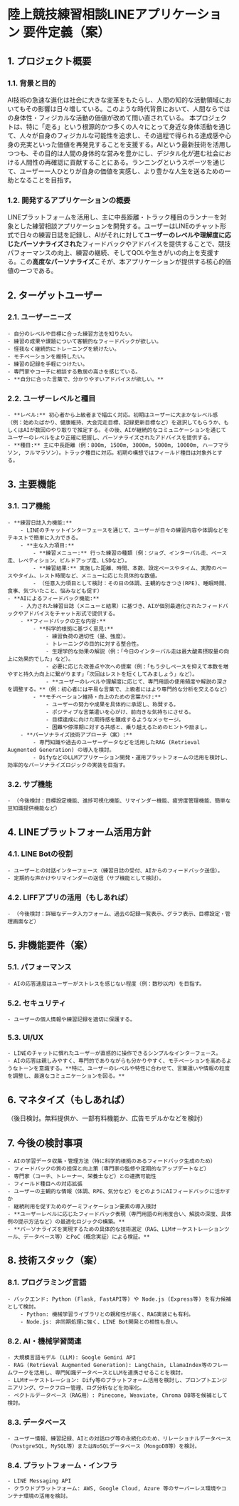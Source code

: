 # 陸上競技練習相談LINEアプリケーション 要件定義（案）

## 1. プロジェクト概要

### 1.1. 背景と目的
AI技術の急速な進化は社会に大きな変革をもたらし、人間の知的な活動領域においてもその影響は日々増している。このような時代背景において、人間ならではの身体性・フィジカルな活動の価値が改めて問い直されている。
本プロジェクトは、特に「走る」という根源的かつ多くの人々にとって身近な身体活動を通じて、人々が自身のフィジカルな可能性を追求し、その過程で得られる達成感や心身の充実といった価値を再発見することを支援する。AIという最新技術を活用しつつも、その目的は人間の身体的な営みを豊かにし、デジタル化が進む社会における人間性の再確認に貢献することにある。ランニングというスポーツを通じて、ユーザー一人ひとりが自身の価値を実感し、より豊かな人生を送るための一助となることを目指す。

### 1.2. 開発するアプリケーションの概要
LINEプラットフォームを活用し、主に中長距離・トラック種目のランナーを対象とした練習相談アプリケーションを開発する。ユーザーはLINEのチャット形式で日々の練習日誌を記録し、AIがそれに対して**ユーザーのレベルや理解度に応じたパーソナライズされた**フィードバックやアドバイスを提供することで、競技パフォーマンスの向上、練習の継続、そしてQOLや生きがいの向上を支援する。この**高度なパーソナライズ**こそが、本アプリケーションが提供する核心的価値の一つである。

## 2. ターゲットユーザー

### 2.1. ユーザーニーズ
    - 自分のレベルや目標に合った練習方法を知りたい。
    - 練習の成果や課題について客観的なフィードバックが欲しい。
    - 怪我なく継続的にトレーニングを続けたい。
    - モチベーションを維持したい。
    - 練習の記録を手軽につけたい。
    - 専門家やコーチに相談する敷居の高さを感じている。
    - **自分に合った言葉で、分かりやすいアドバイスが欲しい。**

### 2.2. ユーザーレベルと種目
    - **レベル:** 初心者から上級者まで幅広く対応。初期はユーザーに大まかなレベル感（例：始めたばかり、健康維持、大会完走目標、記録更新目標など）を選択してもらうか、もしくはAIが数回のやり取りで推定する。その後、AIが継続的なコミュニケーションを通じてユーザーのレベルをより正確に把握し、パーソナライズされたアドバイスを提供する。
    - **種目:** 主に中長距離（例：800m, 1500m, 3000m, 5000m, 10000m, ハーフマラソン, フルマラソン）。トラック種目に対応。初期の構想ではフィールド種目は対象外とする。

## 3. 主要機能

### 3.1. コア機能
    - **練習日誌入力機能:**
        - LINEのチャットインターフェースを通じて、ユーザーが日々の練習内容や体調などをテキストで簡単に入力できる。
        - **主な入力項目:**
            - **練習メニュー:** 行った練習の種類（例：ジョグ、インターバル走、ペース走、レペティション、ビルドアップ走、LSDなど）。
            - **練習結果:** 実施した距離、時間、本数、設定ペースやタイム、実際のペースやタイム、レスト時間など、メニューに応じた具体的な数値。
            - （任意入力項目として検討：その日の体調、主観的なきつさ(RPE)、睡眠時間、食事、気づいたこと、悩みなども促す）
    - **AIによるフィードバック機能:**
        - 入力された練習日誌（メニューと結果）に基づき、AIが個別最適化されたフィードバックやアドバイスをチャット形式で提供する。
        - **フィードバックの主な内容:**
            - **科学的根拠に基づく意見:**
                - 練習負荷の適切性（量、強度）。
                - トレーニングの目的に対する整合性。
                - 生理学的な効果の解説（例：「今日のインターバル走は最大酸素摂取量の向上に効果的でした」など）。
                - 必要に応じた改善点や次への提案（例：「もう少しペースを抑えて本数を増やすと持久力向上に繋がります」「次回はレストを短くしてみましょう」など）。
                - **ユーザーのレベルや理解度に応じて、専門用語の使用頻度や解説の深さを調整する。**（例：初心者には平易な言葉で、上級者にはより専門的な分析を交えるなど）
            - **モチベーション維持・向上のための言葉かけ:**
                - ユーザーの努力や成果を具体的に承認し、称賛する。
                - ポジティブな言葉遣いを心がけ、前向きな気持ちにさせる。
                - 目標達成に向けた期待感を醸成するようなメッセージ。
                - 困難や停滞期に対する共感と、乗り越えるためのヒントや励まし。
        - **パーソナライズ技術アプローチ（案）:**
            - 専門知識や過去のユーザーデータなどを活用したRAG (Retrieval Augmented Generation) の導入を検討。
            - DifyなどのLLMアプリケーション開発・運用プラットフォームの活用を検討し、効率的なパーソナライズロジックの実装を目指す。

### 3.2. サブ機能
    - （今後検討：目標設定機能、進捗可視化機能、リマインダー機能、疲労度管理機能、簡単な豆知識提供機能など）

## 4. LINEプラットフォーム活用方針

### 4.1. LINE Botの役割
    - ユーザーとの対話インターフェース（練習日誌の受付、AIからのフィードバック送信）。
    - 定期的な声かけやリマインダーの送信（サブ機能として検討）。

### 4.2. LIFFアプリの活用（もしあれば）
    - （今後検討：詳細なデータ入力フォーム、過去の記録一覧表示、グラフ表示、目標設定・管理画面など）

## 5. 非機能要件（案）

### 5.1. パフォーマンス
    - AIの応答速度はユーザーがストレスを感じない程度（例：数秒以内）を目指す。
### 5.2. セキュリティ
    - ユーザーの個人情報や練習記録を適切に保護する。
### 5.3. UI/UX
    - LINEのチャットに慣れたユーザーが直感的に操作できるシンプルなインターフェース。
    - AIの応答は親しみやすく、専門的でありながらも分かりやすく、モチベーションを高めるようなトーンを意識する。**特に、ユーザーのレベルや特性に合わせて、言葉遣いや情報の粒度を調整し、最適なコミュニケーションを図る。**

## 6. マネタイズ（もしあれば）
（後日検討。無料提供か、一部有料機能か、広告モデルかなどを検討）

## 7. 今後の検討事項
    - AIの学習データ収集・管理方法（特に科学的根拠のあるフィードバック生成のため）
    - フィードバックの質の担保と向上策（専門家の監修や定期的なアップデートなど）
    - 専門家（コーチ、トレーナー、栄養士など）との連携可能性
    - フィールド種目への対応拡張
    - ユーザーの主観的な情報（体調、RPE、気分など）をどのようにAIフィードバックに活かすか
    - 継続利用を促すためのゲーミフィケーション要素の導入検討
    - **ユーザーレベルに応じたフィードバック表現（専門用語の利用度合い、解説の深度、具体例の提示方法など）の最適化ロジックの構築。**
    - **パーソナライズを実現するための具体的な技術選定（RAG、LLMオーケストレーションツール、データベース等）とPoC（概念実証）による検証。**

## 8. 技術スタック（案）

### 8.1. プログラミング言語
    - バックエンド: Python (Flask, FastAPI等) や Node.js (Express等) を有力候補として検討。
        - Python: 機械学習ライブラリとの親和性が高く、RAG実装にも有利。
        - Node.js: 非同期処理に強く、LINE Bot開発との相性も良い。

### 8.2. AI・機械学習関連
    - 大規模言語モデル (LLM): Google Gemini API
    - RAG (Retrieval Augmented Generation): LangChain, LlamaIndex等のフレームワークを活用し、専門知識データベースとLLMを連携させることを検討。
    - LLMオーケストレーション: Dify等のプラットフォーム活用を検討し、プロンプトエンジニアリング、ワークフロー管理、ログ分析などを効率化。
    - ベクトルデータベース（RAG用）: Pinecone, Weaviate, Chroma DB等を候補として検討。

### 8.3. データベース
    - ユーザー情報、練習記録、AIとの対話ログ等の永続化のため、リレーショナルデータベース（PostgreSQL, MySQL等）またはNoSQLデータベース（MongoDB等）を検討。

### 8.4. プラットフォーム・インフラ
    - LINE Messaging API
    - クラウドプラットフォーム: AWS, Google Cloud, Azure 等のサーバーレス環境やコンテナ環境の活用を検討。 
